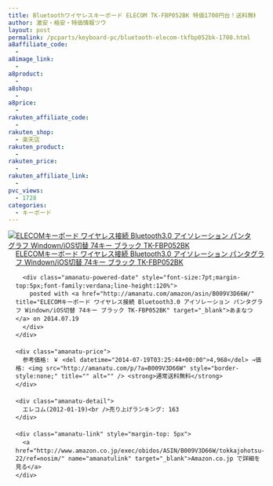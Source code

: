 ```yaml
---
title: Bluetoothワイヤレスキーボード ELECOM TK-FBP052BK 特価1700円台！送料無料！
author: 激安・格安・特価情報ツウ
layout: post
permalink: /pcparts/keyboard-pc/bluetooth-elecom-tkfbp052bk-1700.html
a8affiliate_code:
  - 
a8image_link:
  - 
a8product:
  - 
a8shop:
  - 
a8price:
  - 
rakuten_affiliate_code:
  - 
rakuten_shop:
  - 楽天店
rakuten_product:
  - 
rakuten_price:
  - 
rakuten_affiliate_link:
  - 
pvc_views:
  - 1728
categories:
  - キーボード
---
```

<div class="amanatu-box" style="margin-bottom:0px;">
  <div class="amanatu-image" style="float:left;">
    <a href="http://www.amazon.co.jp/exec/obidos/ASIN/B009V3D66W/tokkajohotsu-22/ref=nosim/" name="amanatulink" target="_blank"><img src="http://i0.wp.com/ecx.images-amazon.com/images/I/41ldE-DR%2BtL._SL160_.jpg?w=546" alt="ELECOMキーボード ワイヤレス接続 Bluetooth3.0 アイソレーション パンタグラフ Windown/iOS切替 74キー ブラック TK-FBP052BK" style="border: none;" data-recalc-dims="1" /></a>
  </div>
  
  <div class="amanatu-info" style="float:left;margin-left:15px;line-height:120%">
    <div class="amanatu-name" style="margin-bottom:10px;line-height:120%">
      <a href="http://www.amazon.co.jp/exec/obidos/ASIN/B009V3D66W/tokkajohotsu-22/ref=nosim/" name="amanatulink" target="_blank">ELECOMキーボード ワイヤレス接続 Bluetooth3.0 アイソレーション パンタグラフ Windown/iOS切替 74キー ブラック TK-FBP052BK</a> 
      
      <div class="amanatu-powered-date" style="font-size:7pt;margin-top:5px;font-family:verdana;line-height:120%">
        posted with <a href="http://amanatu.com/amazon/asin/B009V3D66W/" title="ELECOMキーボード ワイヤレス接続 Bluetooth3.0 アイソレーション パンタグラフ Windown/iOS切替 74キー ブラック TK-FBP052BK" target="_blank">あまなつ</a> on 2014.07.19
      </div>
    </div>
    
    <div class="amanatu-price">
      参考価格: ￥ <del datetime="2014-07-19T03:25:44+00:00">4,968</del> →価格: <img src="http://amanatu.com/p/?a=B009V3D66W" style="border-style:none;" title="" alt="" /> <strong>通常送料無料</strong>
    </div>
    
    <div class="amanatu-detail">
      エレコム(2012-01-19)<br />売り上げランキング: 163
    </div>
    
    <div class="amanatu-link" style="margin-top: 5px">
      <a href="http://www.amazon.co.jp/exec/obidos/ASIN/B009V3D66W/tokkajohotsu-22/ref=nosim/" name="amanatulink" target="_blank">Amazon.co.jp で詳細を見る</a>
    </div>
  </div>
  
  <div class="amanatu-footer" style="clear: left">
  </div>
</div>